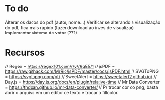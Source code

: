 # To do
Alterar os dados do pdf (autor, nome...)
Verificar se alterando a visualização do pdf, fica mais rápido (fazer download ao inves de visualizar)
Implementar sistema de votos (???)

# Recursos
// Regex = https://regex101.com/r/yV6qE5/1
// jsPDF = https://raw.githack.com/MrRio/jsPDF/master/docs/jsPDF.html
// SVGToPNG = https://svgtopng.com/pt/
// SweetAlert = https://sweetalert2.github.io/
// Day.js = https://day.js.org/docs/en/plugin/relative-time
// Mr Data Converter = https://thdoan.github.io/mr-data-converter/
// P/ trocar cor do png, basta abrir o arquivo em um editor de texto e trocar o fillcolor.